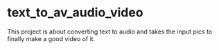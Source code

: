 # text_to_av_audio_video
This project is about converting text to audio and takes the input pics to finally make a good video of it.
